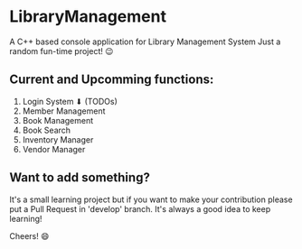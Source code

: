 # LibraryManagement
A C++ based console application for Library Management System
Just a random fun-time project! 😉

## Current and Upcomming functions:
1. Login System
⬇ (TODOs)
2. Member Management
3. Book Management
4. Book Search
5. Inventory Manager
6. Vendor Manager

## Want to add something?
It's a small learning project but if you want to make your contribution please put a Pull Request in 'develop' branch. It's always a good idea to keep learning!

Cheers! 😄
